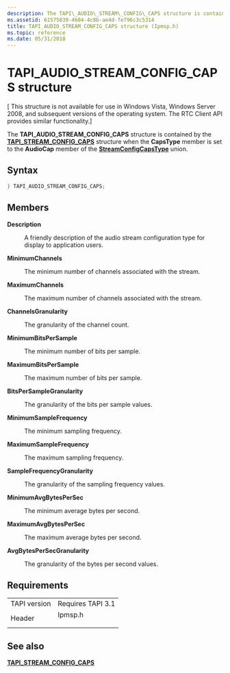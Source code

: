 ```yaml
---
description: The TAPI\_AUDIO\_STREAM\_CONFIG\_CAPS structure is contained by the TAPI\_STREAM\_CONFIG\_CAPS structure when the CapsType member is set to the AudioCap member of the StreamConfigCapsType union.
ms.assetid: 61575839-4604-4c8b-ae4d-fe796c3c5314
title: TAPI_AUDIO_STREAM_CONFIG_CAPS structure (Ipmsp.h)
ms.topic: reference
ms.date: 05/31/2018
---
```


# TAPI\_AUDIO\_STREAM\_CONFIG\_CAPS structure

\[ This structure is not available for use in Windows Vista, Windows Server 2008, and subsequent versions of the operating system. The RTC Client API provides similar functionality.\]

The **TAPI\_AUDIO\_STREAM\_CONFIG\_CAPS** structure is contained by the [**TAPI\_STREAM\_CONFIG\_CAPS**](tapi-stream-config-caps.md) structure when the **CapsType** member is set to the **AudioCap** member of the [**StreamConfigCapsType**](streamconfigcapstype.md) union.

## Syntax


```C++
} TAPI_AUDIO_STREAM_CONFIG_CAPS;
```



## Members

<dl> <dt>

**Description**
</dt> <dd>

A friendly description of the audio stream configuration type for display to application users.

</dd> <dt>

**MinimumChannels**
</dt> <dd>

The minimum number of channels associated with the stream.

</dd> <dt>

**MaximumChannels**
</dt> <dd>

The maximum number of channels associated with the stream.

</dd> <dt>

**ChannelsGranularity**
</dt> <dd>

The granularity of the channel count.

</dd> <dt>

**MinimumBitsPerSample**
</dt> <dd>

The minimum number of bits per sample.

</dd> <dt>

**MaximumBitsPerSample**
</dt> <dd>

The maximum number of bits per sample.

</dd> <dt>

**BitsPerSampleGranularity**
</dt> <dd>

The granularity of the bits per sample values.

</dd> <dt>

**MinimumSampleFrequency**
</dt> <dd>

The minimum sampling frequency.

</dd> <dt>

**MaximumSampleFrequency**
</dt> <dd>

The maximum sampling frequency.

</dd> <dt>

**SampleFrequencyGranularity**
</dt> <dd>

The granularity of the sampling frequency values.

</dd> <dt>

**MinimumAvgBytesPerSec**
</dt> <dd>

The minimum average bytes per second.

</dd> <dt>

**MaximumAvgBytesPerSec**
</dt> <dd>

The maximum average bytes per second.

</dd> <dt>

**AvgBytesPerSecGranularity**
</dt> <dd>

The granularity of the bytes per second values.

</dd> </dl>

## Requirements



|                         |                                                                                    |
|-------------------------|------------------------------------------------------------------------------------|
| TAPI version<br/> | Requires TAPI 3.1<br/>                                                       |
| Header<br/>       | <dl> <dt>Ipmsp.h</dt> </dl> |



## See also

<dl> <dt>

[**TAPI\_STREAM\_CONFIG\_CAPS**](tapi-stream-config-caps.md)
</dt> </dl>

 

 




